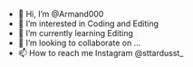 - 👋 Hi, I’m @Armand000
- 👀 I’m interested in Coding and Editing
- 🌱 I’m currently learning Editing
- 💞️ I’m looking to collaborate on ...
- 📫 How to reach me Instagram @sttardusst_

<!---
Armand000/Armand000 is a ✨ special ✨ repository because its `README.md` (this file) appears on your GitHub profile.
You can click the Preview link to take a look at your changes.
--->
